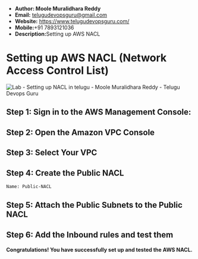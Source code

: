 + <b>Author: Moole Muralidhara Reddy</b></br>
+ <b>Email:</b> telugudevopsguru@gmail.com</br>
+ <b>Website:</b> https://www.telugudevopsguru.com/</br>
+ <b>Mobile:</b>+91 7893121036</br>
+ <b>Description:</b>Setting up AWS NACL</br>

# Setting up AWS NACL (Network Access Control List)

![Lab - Setting up NACL in telugu - Moole Muralidhara Reddy - Telugu Devops Guru](https://github.com/telugudevopsguru/AWS-Networking-5-Days-Practical-Live-Workshop/blob/0420b784ca84affc6ee8fd2217cb0580977c3e73/Day%201-%20%20AWS%20VPC%20Overview/Images/Lab%20-%20Setting%20up%20NACL%20in%20telugu%20-%20Moole%20Muralidhara%20Reddy%20-%20Telugu%20Devops%20Guru.png)


## Step 1: Sign in to the AWS Management Console:
## Step 2: Open the Amazon VPC Console
## Step 3: Select Your VPC
## Step 4: Create the Public NACL
```xml
Name: Public-NACL
```
## Step 5: Attach the Public Subnets to the Public NACL
## Step 6: Add the Inbound rules and test them
####  Congratulations! You have successfully set up and tested the AWS NACL.
